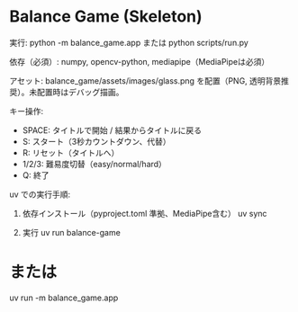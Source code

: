 Balance Game (Skeleton)
=======================

実行:
python -m balance_game.app
または python scripts/run.py

依存（必須）: numpy, opencv-python, mediapipe（MediaPipeは必須）

アセット:
balance_game/assets/images/glass.png を配置（PNG, 透明背景推奨）。未配置時はデバッグ描画。

キー操作:
- SPACE: タイトルで開始 / 結果からタイトルに戻る
- S: スタート（3秒カウントダウン、代替）
- R: リセット（タイトルへ）
- 1/2/3: 難易度切替（easy/normal/hard）
- Q: 終了

uv での実行手順:
1) 依存インストール（pyproject.toml 準拠、MediaPipe含む）
uv sync

2) 実行
uv run balance-game
# または
uv run -m balance_game.app


